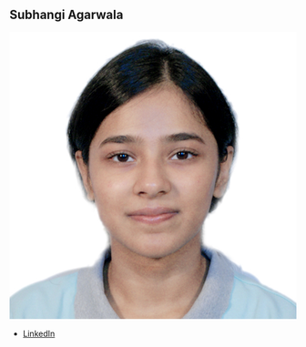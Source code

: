 Subhangi Agarwala
------------

![](photos/subhangi-agarwala.jpg)

* [LinkedIn](https://www.linkedin.com/in/subhangi-agarwala-57954710a/)
